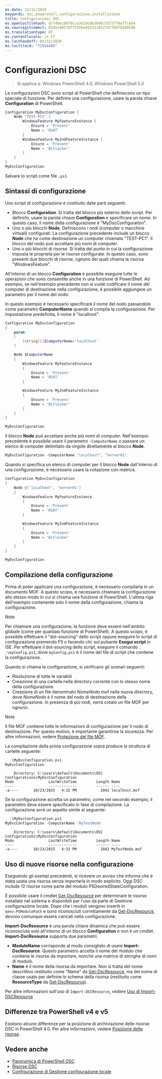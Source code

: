 ```yaml
---
ms.date: 12/12/2018
keywords: dsc,powershell,configurazione,installazione
title: Configurazioni DSC
ms.openlocfilehash: d7749ec88f9cca3e29c6b38d61fb73776af7ceb4
ms.sourcegitcommit: 6545c60578f7745be015111052fd7769f8289296
ms.translationtype: HT
ms.contentlocale: it-IT
ms.lasthandoff: 04/22/2020
ms.locfileid: "71954498"
---
```

# <a name="dsc-configurations"></a>Configurazioni DSC

> Si applica a: Windows PowerShell 4.0, Windows PowerShell 5.0

Le configurazioni DSC sono script di PowerShell che definiscono un tipo speciale di funzione.
Per definire una configurazione, usare la parola chiave **Configuration** di PowerShell.

```powershell
Configuration MyDscConfiguration {
    Node "TEST-PC1" {
        WindowsFeature MyFeatureInstance {
            Ensure = 'Present'
            Name = 'RSAT'
        }
        WindowsFeature My2ndFeatureInstance {
            Ensure = 'Present'
            Name = 'Bitlocker'
        }
    }
}
MyDscConfiguration
```

Salvare lo script come file `.ps1`.

## <a name="configuration-syntax"></a>Sintassi di configurazione

Uno script di configurazione è costituito dalle parti seguenti:

- Blocco **Configuration**. Si tratta del blocco più esterno dello script. Per definirlo, usare la parola chiave **Configuration** e specificare un nome. In questo caso, il nome della configurazione è "MyDscConfiguration".
- Uno o più blocchi **Node**. Definiscono i nodi (computer o macchine virtuali) configurati. La configurazione precedente include un blocco **Node** che ha come destinazione un computer chiamato "TEST-PC1". Il blocco del nodo può accettare più nomi di computer.
- Uno o più blocchi di risorse. Si tratta del punto in cui la configurazione imposta le proprietà per le risorse configurate. In questo caso, sono presenti due blocchi di risorse, ognuno dei quali chiama la risorsa "WindowsFeature".

All'interno di un blocco **Configuration** è possibile eseguire tutte le operazioni che sono consentite anche in una funzione di PowerShell. Ad esempio, se nell'esempio precedente non si vuole codificare il nome del computer di destinazione nella configurazione, è possibile aggiungere un parametro per il nome del nodo:

In questo esempio è necessario specificare il nome del nodo passandolo come parametro **ComputerName** quando si compila la configurazione. Per impostazione predefinita, il nome è "localhost".

```powershell
Configuration MyDscConfiguration
{
    param
    (
        [string[]]$ComputerName='localhost'
    )

    Node $ComputerName
    {
        WindowsFeature MyFeatureInstance
        {
            Ensure = 'Present'
            Name = 'RSAT'
        }

        WindowsFeature My2ndFeatureInstance
        {
            Ensure = 'Present'
            Name = 'Bitlocker'
        }
    }
}

MyDscConfiguration
```

Il blocco **Node** può accettare anche più nomi di computer. Nell'esempio precedente è possibile usare il parametro `-ComputerName` o passare un elenco di computer delimitato da virgole direttamente al blocco **Node**.

```powershell
MyDscConfiguration -ComputerName "localhost", "Server01"
```

Quando si specifica un elenco di computer per il blocco **Node** dall'interno di una configurazione, è necessario usare la notazione con matrice.

```powershell
Configuration MyDscConfiguration
{
    Node @('localhost', 'Server01')
    {
        WindowsFeature MyFeatureInstance
        {
            Ensure = 'Present'
            Name = 'RSAT'
        }

        WindowsFeature My2ndFeatureInstance
        {
            Ensure = 'Present'
            Name = 'Bitlocker'
        }
    }
}

MyDscConfiguration
```

## <a name="compiling-the-configuration"></a>Compilazione della configurazione

Prima di poter applicare una configurazione, è necessario compilarla in un documento MOF.
A questo scopo, è necessario chiamare la configurazione allo stesso modo in cui si chiama una funzione di PowerShell.
L'ultima riga dell'esempio contenente solo il nome della configurazione, chiama la configurazione.

> [!NOTE]
> Per chiamare una configurazione, la funzione deve essere nell'ambito globale (come per qualsiasi funzione di PowerShell).
> A questo scopo, è possibile effettuare il "dot-sourcing" dello script oppure eseguire lo script di configurazione premendo F5 o facendo clic sul pulsante **Esegui script** in ISE.
> Per effettuare il dot-sourcing dello script, eseguire il comando `. .\myConfig.ps1`, dove `myConfig.ps1` è il nome del file di script che contiene la configurazione.

Quando si chiama la configurazione, si verificano gli scenari seguenti:

- Risoluzione di tutte le variabili
- Creazione di una cartella nella directory corrente con lo stesso nome della configurazione.
- Creazione di un file denominato _NomeNodo_.mof nella nuova directory, dove _NomeNodo_ è il nome del nodo di destinazione della configurazione.
  In presenza di più nodi, verrà creato un file MOF per ognuno.

> [!NOTE]
> Il file MOF contiene tutte le informazioni di configurazione per il nodo di destinazione. Per questo motivo, è importante garantirne la sicurezza.
> Per altre informazioni, vedere [Protezione del file MOF](../pull-server/secureMOF.md).

La compilazione della prima configurazione sopra produce la struttura di cartelle seguente:

```powershell
. .\MyDscConfiguration.ps1
MyDscConfiguration
```

```
    Directory: C:\users\default\Documents\DSC Configurations\MyDscConfiguration
Mode                LastWriteTime         Length Name
----                -------------         ------ ----
-a----       10/23/2015   4:32 PM           2842 localhost.mof
```

Se la configurazione accetta un parametro, come nel secondo esempio, il parametro deve essere specificato in fase di compilazione. La configurazione avrà un aspetto simile al seguente:

```powershell
. .\MyDscConfiguration.ps1
MyDscConfiguration -ComputerName 'MyTestNode'
```

```
    Directory: C:\users\default\Documents\DSC Configurations\MyDscConfiguration
Mode                LastWriteTime         Length Name
----                -------------         ------ ----
-a----       10/23/2015   4:32 PM           2842 MyTestNode.mof
```

## <a name="using-new-resources-in-your-configuration"></a>Uso di nuove risorse nella configurazione

Eseguendo gli esempi precedenti, si ricevere un avviso che informa che è stata usata una risorsa senza importarla in modo esplicito.
Oggi DSC include 12 risorse come parte del modulo PSDesiredStateConfiguration.

È possibile usare il cmdlet [Get-DscResource](/powershell/module/PSDesiredStateConfiguration/Get-DscResource) per determinare le risorse installate nel sistema e disponibili per l'uso da parte di Gestione configurazione locale.
Dopo che i moduli vengono inseriti in `$env:PSModulePath` e sono riconosciuti correttamente da [Get-DscResource](/powershell/module/PSDesiredStateConfiguration/Get-DscResource), devono comunque essere caricati nella configurazione.

**Import-DscResource** è una parola chiave dinamica che può essere riconosciuta solo all'interno di un blocco **Configuration** e non è un cmdlet.
**Import-DscResource** supporta due parametri:

- **ModuleName** corrisponde al modo consigliato di usare **Import-DscResource**. Questo parametro accetta il nome del modulo che contiene le risorse da importare, nonché una matrice di stringhe di nomi di modulo.
- **Name** è il nome della risorsa da importare. Non si tratta del nome descrittivo restituito come "Name" da [Get-DscResource](/powershell/module/PSDesiredStateConfiguration/Get-DscResource), ma del nome di classe usato per definire lo schema della risorsa (restituito come **ResourceType** da [Get-DscResource](/powershell/module/PSDesiredStateConfiguration/Get-DscResource)).

Per altre informazioni sull'uso di `Import-DSCResource`, vedere [Uso di Import-DSCResource](import-dscresource.md)

## <a name="powershell-v4-and-v5-differences"></a>Differenze tra PowerShell v4 e v5

Esistono alcune differenze per la posizione di archiviazione delle risorse DSC in PowerShell 4.0. Per altre informazioni, vedere [Posizione delle risorse](import-dscresource.md#resource-location).

## <a name="see-also"></a>Vedere anche

- [Panoramica di PowerShell DSC](../overview/overview.md)
- [Risorse DSC](../resources/resources.md)
- [Configurazione di Gestione configurazione locale](../managing-nodes/metaConfig.md)
